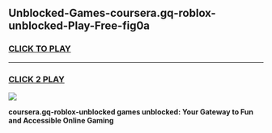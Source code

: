 
## Unblocked-Games-coursera.gq-roblox-unblocked-Play-Free-fig0a
<h3>
<a href="https://premium76.site?title=coursera.gq-roblox-unblocked&ref=12A">CLICK TO PLAY</a></h3>
<hr>

<h3>
<a href="https://premium76.site?title=coursera.gq-roblox-unblocked&ref=12A">CLICK 2 PLAY</a>
  
</h3>

<a href="https://premium76.site?title=coursera.gq-roblox-unblocked&ref=12A"><img src="https://clearcache.store/games.png"></a>


**coursera.gq-roblox-unblocked games unblocked: Your Gateway to Fun and Accessible Online Gaming**
